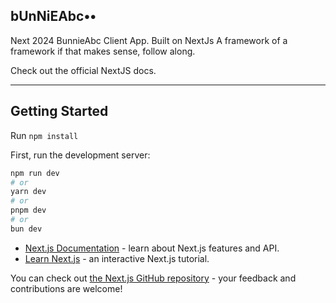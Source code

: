 ## bUnNiEAbc••
Next 2024 BunnieAbc Client App. Built on NextJs A framework of a framework if that makes sense, follow along.

Check out the official NextJS docs. 

------

## Getting Started
Run `npm install`

First, run the development server:

```bash
npm run dev
# or
yarn dev
# or
pnpm dev
# or
bun dev
```


- [Next.js Documentation](https://nextjs.org/docs) - learn about Next.js features and API.
- [Learn Next.js](https://nextjs.org/learn) - an interactive Next.js tutorial.

You can check out [the Next.js GitHub repository](https://github.com/vercel/next.js/) - your feedback and contributions are welcome!


